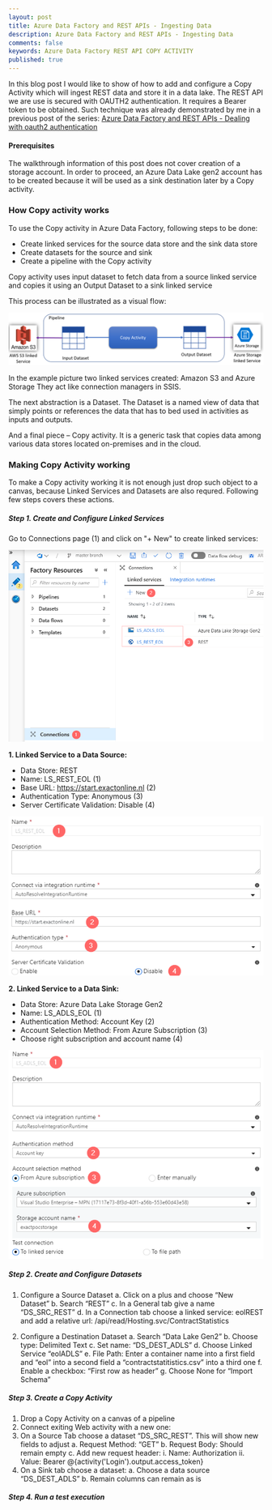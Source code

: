 ```yaml
---
layout: post
title: Azure Data Factory and REST APIs - Ingesting Data
description: Azure Data Factory and REST APIs - Ingesting Data
comments: false
keywords: Azure Data Factory REST API COPY ACTIVITY
published: true 
---
```


In this blog post I would like to show of how to add and configure a Copy Activity which will ingest REST data and store it in a data lake. 
The REST API we are use is secured with OAUTH2 authentication. It requires a Bearer token to be obtained. Such technique was already demonstrated by me in a previous post of the series: <a href='/2019/adfv2-rest-api-part1-oauth2'>Azure Data Factory and REST APIs - Dealing with oauth2 authentication</a>

#### Prerequisites

The walkthrough information of this post does not cover creation of a storage account. In order to proceed, an Azure Data Lake gen2 account has to be created because it will be used as a sink destination later by a Copy activity.

### How Copy activity works

To use the Copy activity in Azure Data Factory, following steps to be done:
 -	Create linked services for the source data store and the sink data store
 -	Create datasets for the source and sink
 -	Create a pipeline with the Copy activity

Copy activity uses input dataset to fetch data from a source linked service and copies it using an Output Dataset to a sink linked service

This process can be illustrated as a visual flow:
 
<img src="/assets/images/posts/adf-rest-p2/copy_activity_example.png" alt="Step 0" />


In the example picture two linked services created: Amazon S3 and Azure Storage
They act like connection managers in SSIS.

The next abstraction is a Dataset. The Dataset is a named view of data that simply points or references the data that has to bed used in activities as inputs and outputs.

And a final piece – Copy activity. It is a generic task that copies data among various data stores located on-premises and in the cloud.


### Making Copy Activity working
To make a Copy activity working it is not enough just drop such object to a canvas, because Linked Services and Datasets are also requred. Following few steps covers these actions.

##### Step 1. Create and Configure Linked Services

Go to Connections page (1) and click on "+ New" to create linked services:


<img src="/assets/images/posts/adf-rest-p2/step1-1.png" alt="Step 1.1" />

**1. Linked Service to a Data Source:**

 - Data Store: REST
 - Name: LS_REST_EOL (1)
 - Base URL: https://start.exactonline.nl (2)
 - Authentication Type: Anonymous (3)
 - Server Certificate Validation: Disable (4)

<img src="/assets/images/posts/adf-rest-p2/step1-2.png" alt="Step 1.2" />

**2. Linked Service to a Data Sink:**

 - Data Store: Azure Data Lake Storage Gen2
 - Name: LS_ADLS_EOL (1)
 - Authentication Method: Account Key (2)
 - Account Selection Method: From Azure Subscription (3)
 - Choose right subscription and account name (4)
 
<img src="/assets/images/posts/adf-rest-p2/step1-3.png" alt="Step 1.3" />



##### Step 2. Create and Configure Datasets

 1. Configure a Source Dataset
 a.	Click on a plus and choose “New Dataset”
 b.	Search “REST”
 c.	In a General tab give a name “DS_SRC_REST”
 d.	In a Connection tab choose a linked service: eolREST and add a relative url: /api/read/Hosting.svc/ContractStatistics

 2.	Configure a Destination Dataset
 a.	Search “Data Lake Gen2”
 b.	Choose type: Delimited Text
 c.	Set name: “DS_DEST_ADLS”
 d.	Choose Linked Service “eolADLS”
 e.	File Path: Enter a container name into a first field and “eol” into a second field a “contractstatitistics.csv” into a third one
 f.	Enable a checkbox: “First row as header”
 g.	Choose None for “Import Schema”


##### Step 3. Create a Copy Activity

1)	Drop a Copy Activity on a canvas of a pipeline
2)	Connect exiting Web activity with a new one: 
3)	On a Source Tab choose a dataset “DS_SRC_REST”. This will show new fields to adjust
a.	Request Method: “GET”
b.	Request Body: Should remain empty
c.	Add new request header:
i.	Name: Authorization
ii.	Value: Bearer @{activity('Login').output.access_token} 
4)	On a Sink tab choose a dataset:
a.	Choose a data source “DS_DEST_ADLS”
b.	Remain columns can remain as is


##### Step 4. Run a test execution







